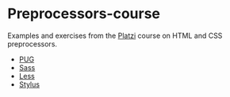 # Preprocessors-course

Examples and exercises from the [Platzi](https://platzi.com/clases/preprocesadores/) course on HTML and CSS preprocessors.

* [PUG](https://pugjs.org)
* [Sass](https://sass-lang.com/)
* [Less](https://lesscss.org/)
* [Stylus](https://stylus-lang.com/)
